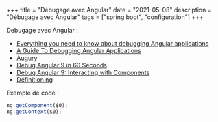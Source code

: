 +++
title = "Débugage avec Angular"
date = "2021-05-08"
description = "Débugage avec Angular"
tags = ["spring boot", "configuration"]
+++

Debugage avec Angular :
* [Everything you need to know about debugging Angular applications](https://indepth.dev/posts/1138/everything-you-need-to-know-about-debugging-angular-applications)
* [A Guide To Debugging Angular Applications](https://medium.com/@vamsivempati/a-guide-to-debugging-angular-applications-5a36bd88b4cf)
* [Augury](https://augury.rangle.io/)
* [Debug Angular 9 in 60 Seconds](https://johnpapa.net/debug-angular-9-in-60-seconds/)
* [Debug Angular 9: Interacting with Components](https://johnpapa.net/debug-angular-9-interacting-with-components/)
* [Définition ng](https://angular.io/api/core/global#entry-point-exports)

Exemple de code :
```Javascript
ng.getComponent($0);
ng.getContext($0);
```